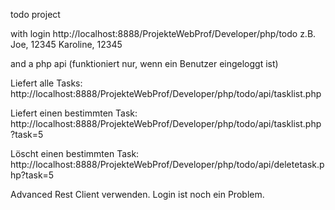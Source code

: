 todo project

with login
http://localhost:8888/ProjekteWebProf/Developer/php/todo
z.B. Joe, 12345
     Karoline, 12345


and a php api (funktioniert nur, wenn ein Benutzer eingeloggt ist)

Liefert alle Tasks:
http://localhost:8888/ProjekteWebProf/Developer/php/todo/api/tasklist.php

Liefert einen bestimmten Task:
http://localhost:8888/ProjekteWebProf/Developer/php/todo/api/tasklist.php?task=5

Löscht einen bestimmten Task:
http://localhost:8888/ProjekteWebProf/Developer/php/todo/api/deletetask.php?task=5

Advanced Rest Client verwenden. Login ist noch ein Problem.